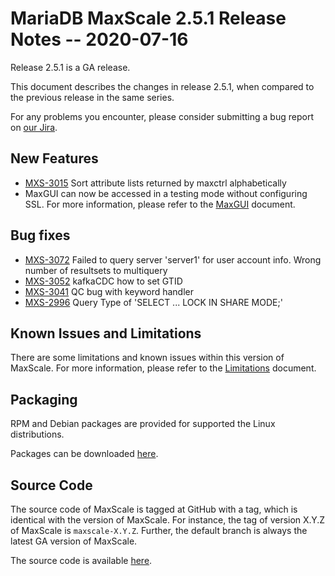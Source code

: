# MariaDB MaxScale 2.5.1 Release Notes -- 2020-07-16

Release 2.5.1 is a GA release.

This document describes the changes in release 2.5.1, when compared to the
previous release in the same series.

For any problems you encounter, please consider submitting a bug
report on [our Jira](https://jira.mariadb.org/projects/MXS).

## New Features

* [MXS-3015](https://jira.mariadb.org/browse/MXS-3015) Sort attribute lists returned by maxctrl alphabetically
* MaxGUI can now be accessed in a testing mode without configuring SSL.
  For more information, please refer to the [MaxGUI](../Getting-Started/MaxGUI.md) document.
## Bug fixes

* [MXS-3072](https://jira.mariadb.org/browse/MXS-3072) Failed to query server 'server1' for user account info. Wrong number of resultsets to multiquery
* [MXS-3052](https://jira.mariadb.org/browse/MXS-3052) kafkaCDC how to set GTID
* [MXS-3041](https://jira.mariadb.org/browse/MXS-3041) QC bug with keyword handler
* [MXS-2996](https://jira.mariadb.org/browse/MXS-2996) Query Type of 'SELECT ... LOCK IN SHARE MODE;'

## Known Issues and Limitations

There are some limitations and known issues within this version of MaxScale.
For more information, please refer to the [Limitations](../About/Limitations.md) document.

## Packaging

RPM and Debian packages are provided for supported the Linux distributions.

Packages can be downloaded [here](https://mariadb.com/downloads/#mariadb_platform-mariadb_maxscale).

## Source Code

The source code of MaxScale is tagged at GitHub with a tag, which is identical
with the version of MaxScale. For instance, the tag of version X.Y.Z of MaxScale
is `maxscale-X.Y.Z`. Further, the default branch is always the latest GA version
of MaxScale.

The source code is available [here](https://github.com/mariadb-corporation/MaxScale).
